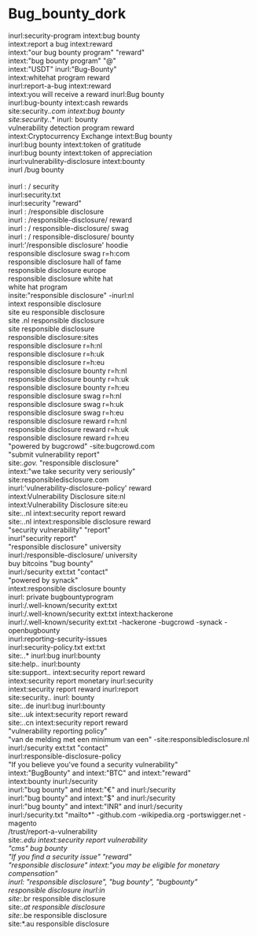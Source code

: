 # Bug_bounty_dork
inurl:security-program intext:bug bounty<br>
intext:report a bug intext:reward<br>
intext:"our bug bounty program" "reward"<br>
intext:"bug bounty program" "@"<br>
intext:"USDT" inurl:"Bug-Bounty"<br>
intext:whitehat program reward<br>
inurl:report-a-bug intext:reward<br>
intext:you will receive a reward inurl:Bug bounty<br>
inurl:bug-bounty intext:cash rewards<br>
site:security.*.com intext:bug bounty<br>
site:security.*.* inurl: bounty<br>
vulnerability detection program reward<br>
intext:Cryptocurrency Exchange intext:Bug bounty<br>
inurl:bug bounty intext:token of gratitude<br>
inurl:bug bounty intext:token of appreciation<br>
inurl:vulnerability-disclosure intext:bounty<br>
inurl /bug bounty<br><br>
inurl : / security<br>
inurl:security.txt<br>
inurl:security "reward"<br>
inurl : /responsible disclosure<br>
inurl : /responsible-disclosure/ reward<br>
inurl : / responsible-disclosure/ swag<br>
inurl : / responsible-disclosure/ bounty<br>
inurl:'/responsible disclosure' hoodie<br>
responsible disclosure swag r=h:com<br>
responsible disclosure hall of fame<br>
responsible disclosure europe<br>
responsible disclosure white hat<br>
white hat program<br>
insite:"responsible disclosure" -inurl:nl<br>
intext responsible disclosure<br>
site eu responsible disclosure<br>
site .nl responsible disclosure<br>
site responsible disclosure<br>
responsible disclosure:sites<br>
responsible disclosure r=h:nl<br>
responsible disclosure r=h:uk<br>
responsible disclosure r=h:eu<br>
responsible disclosure bounty r=h:nl<br>
responsible disclosure bounty r=h:uk<br>
responsible disclosure bounty r=h:eu<br>
responsible disclosure swag r=h:nl<br>
responsible disclosure swag r=h:uk<br>
responsible disclosure swag r=h:eu<br>
responsible disclosure reward r=h:nl<br>
responsible disclosure reward r=h:uk<br>
responsible disclosure reward r=h:eu<br>
"powered by bugcrowd" -site:bugcrowd.com<br>
"submit vulnerability report"<br>
site:*.gov.* "responsible disclosure"<br>
intext:"we take security very seriously"<br>
site:responsibledisclosure.com<br>
inurl:'vulnerability-disclosure-policy' reward<br>
intext:Vulnerability Disclosure site:nl<br>
intext:Vulnerability Disclosure site:eu<br>
site:*.*.nl intext:security report reward<br>
site:*.*.nl intext:responsible disclosure reward<br>
"security vulnerability" "report"<br>
inurl"security report"<br>
"responsible disclosure" university<br>
inurl:/responsible-disclosure/ university<br>
buy bitcoins "bug bounty"<br>
inurl:/security ext:txt "contact"<br>
"powered by synack"<br>
intext:responsible disclosure bounty<br>
inurl: private bugbountyprogram<br>
inurl:/.well-known/security ext:txt<br>
inurl:/.well-known/security ext:txt intext:hackerone<br>
inurl:/.well-known/security ext:txt -hackerone -bugcrowd -synack -openbugbounty<br>
inurl:reporting-security-issues<br>
inurl:security-policy.txt ext:txt<br>
site:*.*.* inurl:bug inurl:bounty<br>
site:help.*.* inurl:bounty<br>
site:support.*.* intext:security report reward<br>
intext:security report monetary inurl:security <br>
intext:security report reward inurl:report<br>
site:security.*.* inurl: bounty<br>
site:*.*.de inurl:bug inurl:bounty<br>
site:*.*.uk intext:security report reward<br>
site:*.*.cn intext:security report reward<br>
"vulnerability reporting policy"<br>
"van de melding met een minimum van een" -site:responsibledisclosure.nl<br>
inurl:/security ext:txt "contact"<br>
inurl:responsible-disclosure-policy<br>
"If you believe you've found a security vulnerability"<br>
intext:"BugBounty" and intext:"BTC" and intext:"reward"<br>
intext:bounty inurl:/security<br>
inurl:"bug bounty" and intext:"€" and inurl:/security<br>
inurl:"bug bounty" and intext:"$" and inurl:/security<br>
inurl:"bug bounty" and intext:"INR" and inurl:/security<br>
inurl:/security.txt "mailto*" -github.com  -wikipedia.org -portswigger.net -magento<br>
/trust/report-a-vulnerability<br>
site:*.edu intext:security report vulnerability<br>
"cms" bug bounty<br>
"If you find a security issue"  "reward"<br>
"responsible disclosure" intext:"you may be eligible for monetary compensation"<br>
inurl: "responsible disclosure", "bug bounty", "bugbounty"<br>
responsible disclosure inurl:in<br>
site:*.br responsible disclosure<br>
site:*.at responsible disclosure<br>
site:*.be responsible disclosure<br>
site:*.au responsible disclosure<br>
